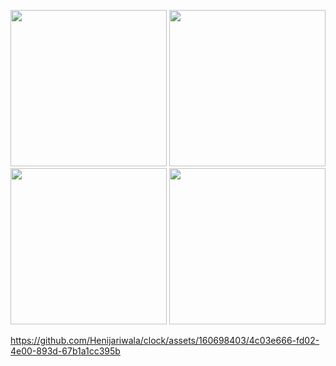 <p>
   <img src ="https://github.com/Henijariwala/clock/assets/160698403/ccb294f1-0c29-4423-8fc0-c2b93720cd74" width="250">
  <img src ="https://github.com/Henijariwala/clock/assets/160698403/e8895b5e-4145-4b7c-9a21-9b7c4b30e31e" width="250">
  <img src ="https://github.com/Henijariwala/clock/assets/160698403/d1e867d8-e5e0-461c-ad48-d808a32d4af6" width="250">
  <img src ="https://github.com/Henijariwala/clock/assets/160698403/98fbbab9-e153-44d7-9e75-997581e5f591" width="250">

</p>


https://github.com/Henijariwala/clock/assets/160698403/4c03e666-fd02-4e00-893d-67b1a1cc395b

